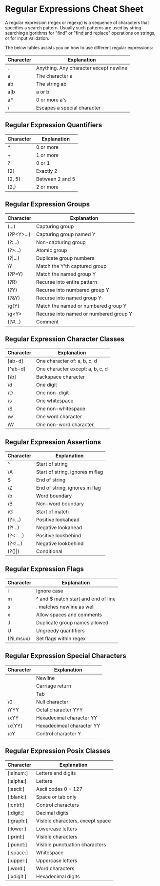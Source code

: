 # Regular Expressions Cheat Sheet

A regular expression (regex or regexp) is a sequence of characters that specifies a search pattern. Usually such patterns are used by string-searching algorithms for "find" or "find and replace" operations on strings, or for input validation.

The below tables assists you on how to use different regular expressions:

| **Character** | **Explanation**                        |
| ------------- | -------------------------------------- |
| .             | Anything. Any character except newline |
| a             | The character a                        |
| ab            | The string ab                          |
| a\|b          | a or b                                 |
| a\*           | 0 or more a's                          |
| \\            | Escapes a special character            |

## Regular Expression Quantifiers

| **Character** | **Explanation** |
| ------------- | --------------- |
| \*            | 0 or more       |
| +             | 1 or more       |
| ?             | 0 or 1          |
| {2}           | Exactly 2       |
| {2, 5}        | Between 2 and 5 |
| {2,}          | 2 or more       |

## Regular Expression Groups

| **Character** | **Explanation**                        |
| ------------- | -------------------------------------- |
| (...)         | Capturing group                        |
| (?P\<Y>...)   | Capturing group named Y                |
| (?:...)       | Non-capturing group                    |
| (?>...)       | Atomic group                           |
| (?\|...)      | Duplicate group numbers                |
| \Y            | Match the Y'th captured group          |
| (?P=Y)        | Match the named group Y                |
| (?R)          | Recurse into entire pattern            |
| (?Y)          | Recurse into numbered group Y          |
| (?\&Y)        | Recurse into named group Y             |
| \g{Y}         | Match the named or numbered group Y    |
| \g\<Y>        | Recurse into named or numbered group Y |
| (?#...)       | Comment                                |

## Regular Expression Character Classes

| **Character** | **Explanation**                  |
| ------------- | -------------------------------- |
| \[ab-d]       | One character of: a, b, c, d     |
| \[^ab-d]      | One character except: a, b, c, d |
| \[\b]         | Backspace character              |
| \d            | One digit                        |
| \D            | One non-digit                    |
| \s            | One whitespace                   |
| \S            | One non-whitespace               |
| \w            | One word character               |
| \W            | One non-word character           |

## Regular Expression Assertions

| **Character** | **Explanation**                 |
| ------------- | ------------------------------- |
| ^             | Start of string                 |
| \A            | Start of string, ignores m flag |
| $             | End of string                   |
| \Z            | End of string, ignores m flag   |
| \b            | Word boundary                   |
| \B            | Non-word boundary               |
| \G            | Start of match                  |
| (?=...)       | Positive lookahead              |
| (?!...)       | Negative lookahead              |
| (?<=...)      | Positive lookbehind             |
| (?\<!...)     | Negative lookbehind             |
| (?()\|)       | Conditional                     |

## Regular Expression Flags

| **Character** | **Explanation**                     |
| ------------- | ----------------------------------- |
| i             | Ignore case                         |
| m             | ^ and $ match start and end of line |
| s             | . matches newline as well           |
| x             | Allow spaces and comments           |
| J             | Duplicate group names allowed       |
| U             | Ungreedy quantifiers                |
| (?iLmsux)     | Set flags within regex              |

## Regular Expression Special Characters

| **Character** | **Explanation**           |
| ------------- | ------------------------- |
|               | Newline                   |
|               | Carriage return           |
|               | Tab                       |
| \0            | Null character            |
| \YYY          | Octal character YYY       |
| \xYY          | Hexadecimal character YY  |
| \x{YY}        | Hexadecimeal character YY |
| \cY           | Control character Y       |

## Regular Expression Posix Classes

| **Character** | **Explanation**                  |
| ------------- | -------------------------------- |
| \[:alnum:]    | Letters and digits               |
| \[:alpha:]    | Letters                          |
| \[:ascii:]    | Ascii codes 0 - 127              |
| \[:blank:]    | Space or tab only                |
| \[:cntrl:]    | Control characters               |
| \[:digit:]    | Decimal digits                   |
| \[:graph:]    | Visible characters, except space |
| \[:lower:]    | Lowercase letters                |
| \[:print:]    | Visible characters               |
| \[:punct:]    | Visible punctuation characters   |
| \[:space:]    | Whitespace                       |
| \[:upper:]    | Uppercase letters                |
| \[:word:]     | Word characters                  |
| \[:xdigit:]   | Hexadecimal digits               |
